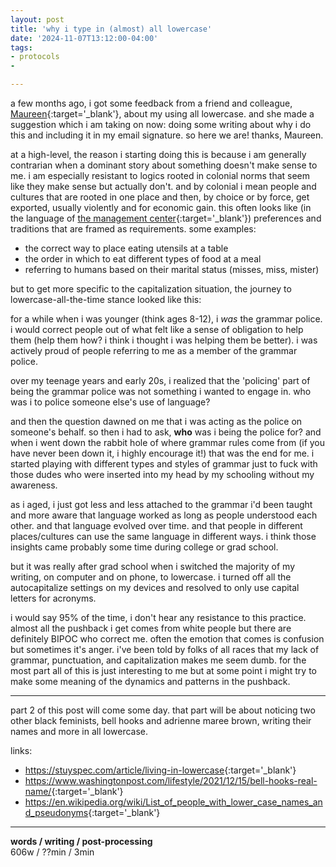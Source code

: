 ```yaml
---
layout: post
title: 'why i type in (almost) all lowercase'
date: '2024-11-07T13:12:00-04:00'
tags:
- protocols
- 

--- 
```



a few months ago, i got some feedback from a friend and colleague, [Maureen](https://maureenwhiteconsulting.com/){:target='_blank'}, about my using all lowercase. and she made a suggestion which i am taking on now: doing some writing about why i do this and including it in my email signature. so here we are! thanks, Maureen. 

at a high-level, the reason i starting doing this is because i am generally contrarian when a dominant story about something doesn't make sense to me. i am especially resistant to logics rooted in colonial norms that seem like they make sense but actually don't. and by colonial i mean people and cultures that are rooted in one place and then, by choice or by force, get exported, usually violently and for economic gain. this often looks like (in the language of [the management center](https://www.managementcenter.org/resources/thats-how-weve-always-done-it-a-guide-to-using-ptr/){:target='_blank'}) preferences and traditions that are framed as requirements. some examples:

* the correct way to place eating utensils at a table
* the order in which to eat different types of food at a meal 
* referring to humans based on their marital status (misses, miss, mister)

but to get more specific to the capitalization situation, the journey to lowercase-all-the-time stance looked like this:

for a while when i was younger (think ages 8-12), i *was* the grammar police. i would correct people out of what felt like a sense of obligation to help them (help them how? i think i thought i was helping them be better). i was actively proud of people referring to me as a member of the grammar police.

over my teenage years and early 20s, i realized that the 'policing' part of being the grammar police was not something i wanted to engage in. who was i to police someone else's use of language? 

and then the question dawned on me that i was acting as the police on someone's behalf. so then i had to ask, **who** was i being the police for? and when i went down the rabbit hole of where grammar rules come from (if you have never been down it, i highly encourage it!) that was the end for me. i started playing with different types and styles of grammar just to fuck with those dudes who were inserted into my head by my schooling without my awareness. 

as i aged, i just got less and less attached to the grammar i'd been taught and more aware that language worked as long as people understood each other. and that language evolved over time. and that people in different places/cultures can use the same language in different ways. i think those insights came probably some time during college or grad school. 

but it was really after grad school when i switched the majority of my writing, on computer and on phone, to lowercase. i turned off all the autocapitalize settings on my devices and resolved to only use capital letters for acronyms. 

i would say 95% of the time, i don't hear any resistance to this practice. almost all the pushback i get comes from white people but there are definitely BIPOC who correct me. often the emotion that comes is confusion but sometimes it's anger. i've been told by folks of all races that my lack of grammar, punctuation, and capitalization makes me seem dumb. for the most part all of this is just interesting to me but at some point i might try to make some meaning of the dynamics and patterns in the pushback. 

---

part 2 of this post will come some day. that part will be about noticing two other black feminists, bell hooks and adrienne maree brown, writing their names and more in all lowercase.

links:

* <https://stuyspec.com/article/living-in-lowercase>{:target='_blank'}
* <https://www.washingtonpost.com/lifestyle/2021/12/15/bell-hooks-real-name/>{:target='_blank'}
* <https://en.wikipedia.org/wiki/List_of_people_with_lower_case_names_and_pseudonyms>{:target='_blank'}




---



<!-- &#042; = asterisk -->
<!-- &#039; = single quote '-->

**words / writing / post-processing**  
606w / ??min / 3min
